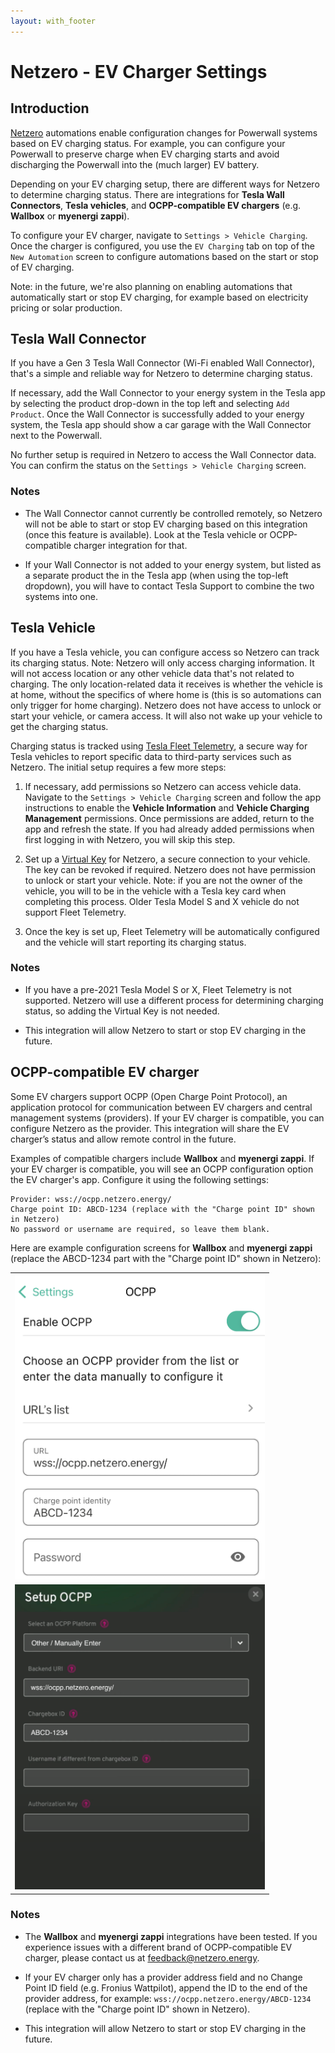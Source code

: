 ```yaml
---
layout: with_footer
---
```


# Netzero - EV Charger Settings

## Introduction

[Netzero](https://www.netzero.energy) automations enable configuration changes for Powerwall systems based
on EV charging status. For example, you can configure your Powerwall to preserve charge when EV charging
starts and avoid discharging the Powerwall into the (much larger) EV battery.

Depending on your EV charging setup, there are different ways for Netzero to determine charging status. There
are integrations for **Tesla Wall Connectors**, **Tesla vehicles**, and **OCPP-compatible EV chargers**
(e.g. **Wallbox** or **myenergi zappi**).

To configure your EV charger, navigate to `Settings > Vehicle Charging`. Once the charger is configured,
you use the `EV Charging` tab on top of the `New Automation` screen to configure automations based
on the start or stop of EV charging.

Note: in the future, we're also planning on enabling automations that automatically start or stop
EV charging, for example based on electricity pricing or solar production.

## Tesla Wall Connector

If you have a Gen 3 Tesla Wall Connector (Wi-Fi enabled Wall Connector), that's a simple and
reliable way for Netzero to determine charging status.

If necessary, add the Wall Connector to your energy system in the Tesla app by selecting the product
drop-down in the top left and selecting `Add Product`. Once the Wall Connector is successfully added
to your energy system, the Tesla app should show a car garage with the Wall Connector next to the
Powerwall.

No further setup is required in Netzero to access the Wall Connector data. You can confirm the status
on the `Settings > Vehicle Charging` screen.

### Notes

- The Wall Connector cannot currently be controlled remotely, so Netzero will not be able to start or stop
  EV charging based on this integration (once this feature is available). Look at the Tesla vehicle
  or OCPP-compatible charger integration for that.

- If your Wall Connector is not added to your energy system, but listed as a separate product the
  in the Tesla app (when using the top-left dropdown), you will have to contact Tesla Support to
  combine the two systems into one.

## Tesla Vehicle

If you have a Tesla vehicle, you can configure access so Netzero can track its charging status. Note: Netzero will
only access charging information. It will not access location or any other vehicle data that's not related to
charging. The only location-related data it receives is whether the vehicle is at home, without the specifics
of where home is (this is so automations can only trigger for home charging). Netzero does not have access to
unlock or start your vehicle, or camera access. It will also not wake up your vehicle to get the charging status.

Charging status is tracked using [Tesla Fleet Telemetry](https://developer.tesla.com/docs/fleet-api/fleet-telemetry),
a secure way for Tesla vehicles to report specific data to third-party services such as Netzero. The
initial setup requires a few more steps:

1. If necessary, add permissions so Netzero can access vehicle data. Navigate to the `Settings > Vehicle Charging`
screen and follow the app instructions to enable the **Vehicle Information** and
**Vehicle Charging Management** permissions. Once permissions are added, return to the app and refresh
the state. If you had already added permissions when first logging in with Netzero, you will skip this step.

2. Set up a [Virtual Key](https://www.tesla.com/_ak/api.netzeroapp.io) for Netzero, a secure connection
to your vehicle. The key can be revoked if required. Netzero does not have permission to unlock or
start your vehicle. Note: if you are not the owner of the vehicle, you will to be in the vehicle with
a Tesla key card when completing this process. Older Tesla Model S and X vehicle do not support
Fleet Telemetry.

3. Once the key is set up, Fleet Telemetry will be automatically configured and the vehicle will
start reporting its charging status.


### Notes

- If you have a pre-2021 Tesla Model S or X, Fleet Telemetry is not supported. Netzero will use a
  different process for determining charging status, so adding the Virtual Key is not needed.

- This integration will allow Netzero to start or stop EV charging in the future.


## OCPP-compatible EV charger

Some EV chargers support OCPP (Open Charge Point Protocol), an application protocol for communication
between EV chargers and central management systems (providers).  If your EV charger is compatible,
you can configure Netzero as the provider. This integration will share the EV charger’s status and
allow remote control in the future.

Examples of compatible chargers include **Wallbox** and **myenergi zappi**. If your EV charger is compatible,
you will see an OCPP configuration option the EV charger's app. Configure it using the following settings:

```
Provider: wss://ocpp.netzero.energy/
Charge point ID: ABCD-1234 (replace with the "Charge point ID" shown in Netzero)
No password or username are required, so leave them blank.
```

Here are example configuration screens for **Wallbox** and **myenergi zappi** (replace the ABCD-1234 part with the "Charge point ID" shown in Netzero):

<table>
  <tr>
    <td><img src="ocpp-wallbox.png" width="400" alt="Wallbox OCPP Configuration" /></td>
  </tr>
  <tr>
    <td><img src="ocpp-zappi.png" width="400" alt="zappi OCPP Configuration" /></td>
  </tr>
</table>


### Notes

- The **Wallbox** and **myenergi zappi** integrations have been tested. If you experience issues with a different
  brand of OCPP-compatible EV charger, please contact us at feedback@netzero.energy.

- If your EV charger only has a provider address field and no Change Point ID field (e.g. Fronius Wattpilot),
  append the ID to the end of the provider address, for example:
  `wss://ocpp.netzero.energy/ABCD-1234` (replace with the "Charge point ID" shown in Netzero).

- This integration will allow Netzero to start or stop EV charging in the future.
